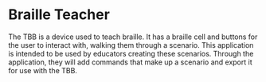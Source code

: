 # Braille Teacher

The TBB is a device used to teach braille. It has a braille cell and buttons for the user to interact with, walking them through a scenario.
This application is intended to be used by educators creating these scenarios. Through the application, they will add commands that make up a
scenario and export it for use with the TBB.
